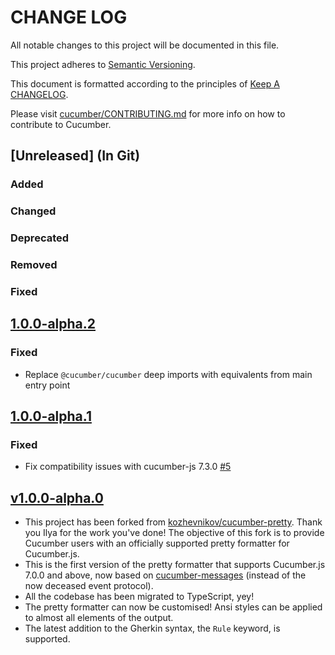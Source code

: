 # CHANGE LOG

All notable changes to this project will be documented in this file.

This project adheres to [Semantic Versioning](http://semver.org).

This document is formatted according to the principles of [Keep A CHANGELOG](http://keepachangelog.com).

Please visit [cucumber/CONTRIBUTING.md](https://github.com/cucumber/cucumber/blob/master/CONTRIBUTING.md) for more info on how to contribute to Cucumber.

<!-- Releases -->

## [Unreleased] (In Git)

### Added

### Changed

### Deprecated

### Removed

### Fixed

## [1.0.0-alpha.2](https://github.com/jbpros/cucumber-pretty-formatter/compare/v1.0.0-alpha.1...v1.0.0-alpha.2)

### Fixed

* Replace `@cucumber/cucumber` deep imports with equivalents from main entry point

## [1.0.0-alpha.1](https://github.com/jbpros/cucumber-pretty-formatter/compare/v1.0.0-alpha.0...v1.0.0-alpha.1)

### Fixed

* Fix compatibility issues with cucumber-js 7.3.0 [#5](https://github.com/cucumber/cucumber-pretty-formatter/pull/5)

## [v1.0.0-alpha.0](https://github.com/jbpros/cucumber-pretty-formatter/compare/03f000d68098f854b9596f812a474857df675491...v1.0.0-alpha.0)

* This project has been forked from [kozhevnikov/cucumber-pretty](https://github.com/kozhevnikov/cucumber-pretty). Thank you Ilya for the work you've done! The objective of this fork is to provide Cucumber users with an officially supported pretty formatter for Cucumber.js.
* This is the first version of the pretty formatter that supports Cucumber.js 7.0.0 and above, now based on [cucumber-messages](https://github.com/cucumber/cucumber/tree/master/messages) (instead of the now deceased event protocol).
* All the codebase has been migrated to TypeScript, yey!
* The pretty formatter can now be customised! Ansi styles can be applied to almost all elements of the output.
* The latest addition to the Gherkin syntax, the `Rule` keyword, is supported.
